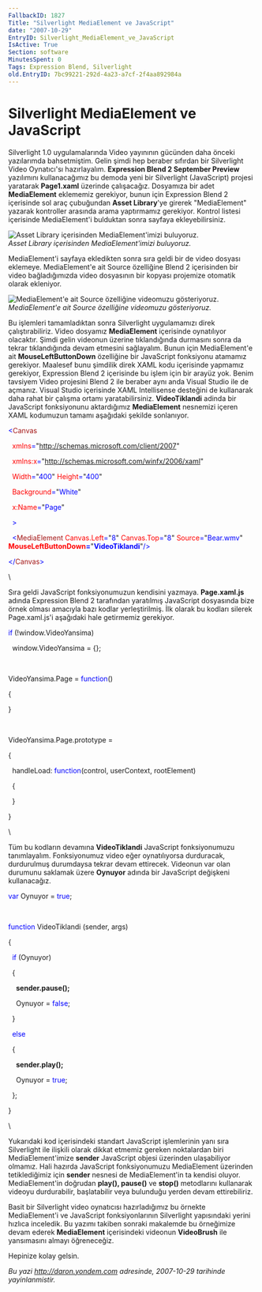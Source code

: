 ```yaml
---
FallbackID: 1827
Title: "Silverlight MediaElement ve JavaScript"
date: "2007-10-29"
EntryID: Silverlight_MediaElement_ve_JavaScript
IsActive: True
Section: software
MinutesSpent: 0
Tags: Expression Blend, Silverlight
old.EntryID: 7bc99221-292d-4a23-a7cf-2f4aa892984a
---
```

# Silverlight MediaElement ve JavaScript
Silverlight 1.0 uygulamalarında Video yayınının gücünden daha önceki
yazılarımda bahsetmiştim. Gelin şimdi hep beraber sıfırdan bir
Silverlight Video Oynatıcı'sı hazırlayalım. **Expression Blend 2
September Preview** yazılımını kullanacağımız bu demoda yeni bir
Silverlight (JavaScript) projesi yaratarak **Page1.xaml** üzerinde
çalışacağız. Dosyamıza bir adet **MediaElement** eklememiz gerekiyor,
bunun için Expression Blend 2 içerisinde sol araç çubuğundan **Asset
Library**'ye girerek "MediaElement" yazarak kontroller arasında arama
yaptırmamız gerekiyor. Kontrol listesi içerisinde MediaElement'i
bulduktan sonra sayfaya ekleyebilirsiniz.

![Asset Library içerisinden MediaElement'imizi
buluyoruz.](media/Silverlight_MediaElement_ve_JavaScript/28102007_1.png)\
*Asset Library içerisinden MediaElement'imizi buluyoruz.*

MediaElement'i sayfaya ekledikten sonra sıra geldi bir de video dosyası
eklemeye. MediaElement'e ait Source özelliğine Blend 2 içerisinden bir
video bağladığımızda video dosyasının bir kopyası projemize otomatik
olarak ekleniyor.

![MediaElement'e ait Source özelliğine videomuzu
gösteriyoruz.](media/Silverlight_MediaElement_ve_JavaScript/28102007_2.png)\
*MediaElement'e ait Source özelliğine videomuzu gösteriyoruz.*

Bu işlemleri tamamladıktan sonra Silverlight uygulamamızı direk
çalıştırabiliriz. Video dosyamız **MediaElement** içerisinde oynatılıyor
olacaktır. Şimdi gelin videonun üzerine tıklandığında durmasını sonra da
tekrar tıklandığında devam etmesini sağlayalım. Bunun için
MediaElement'e ait **MouseLeftButtonDown** özelliğine bir JavaScript
fonksiyonu atamamız gerekiyor. Maalesef bunu şimdilik direk XAML kodu
içerisinde yapmamız gerekiyor, Expression Blend 2 içerisinde bu işlem
için bir arayüz yok. Benim tavsiyem Video projesini Blend 2 ile beraber
aynı anda Visual Studio ile de açmanız. Visual Studio içerisinde XAML
Intellisense desteğini de kullanarak daha rahat bir çalışma ortamı
yaratabilirsiniz. **VideoTiklandi** adinda bir JavaScript fonksiyonunu
aktardığımız **MediaElement** nesnemizi içeren XAML kodumuzun tamamı
aşağıdaki şekilde sonlanıyor.

<span style="color: blue;">\<</span><span
style="color: #a31515;">Canvas</span>

<span style="color: blue;">  </span><span
style="color: red;">xmlns</span><span
style="color: blue;">=</span>"<span
style="color: blue;">http://schemas.microsoft.com/client/2007</span>"

<span style="color: blue;">  </span><span
style="color: red;">xmlns:x</span><span
style="color: blue;">=</span>"<span
style="color: blue;">http://schemas.microsoft.com/winfx/2006/xaml</span>"

<span style="color: blue;">  </span><span
style="color: red;">Width</span><span
style="color: blue;">=</span>"<span
style="color: blue;">400</span>"<span style="color: blue;"> </span><span
style="color: red;">Height</span><span
style="color: blue;">=</span>"<span style="color: blue;">400</span>"

<span style="color: blue;">  </span><span
style="color: red;">Background</span><span
style="color: blue;">=</span>"<span style="color: blue;">White</span>"

<span style="color: blue;">  </span><span
style="color: red;">x:Name</span><span
style="color: blue;">=</span>"<span style="color: blue;">Page</span>"

<span style="color: blue;">  \></span>

<span style="color: blue;">  \<</span><span
style="color: #a31515;">MediaElement</span><span style="color: blue;">
</span><span style="color: red;">Canvas.Left</span><span
style="color: blue;">=</span>"<span style="color: blue;">8</span>"<span
style="color: blue;"> </span><span
style="color: red;">Canvas.Top</span><span
style="color: blue;">=</span>"<span style="color: blue;">8</span>"<span
style="color: blue;"> </span><span
style="color: red;">Source</span><span
style="color: blue;">=</span>"<span
style="color: blue;">Bear.wmv</span>"<span style="color: blue;">
</span><span style="color: red;"> **MouseLeftButtonDown**</span><span
style="color: blue;">**=**</span>"<span
style="color: blue;">**VideoTiklandi**</span>"<span
style="color: blue;">/\></span>

<span style="color: blue;">\</</span><span
style="color: #a31515;">Canvas</span><span
style="color: blue;">\></span>

\

Sıra geldi JavaScript fonksiyonumuzun kendisini yazmaya.
**Page.xaml.js** adında Expression Blend 2 tarafından yaratılmış
JavaScript dosyasında bize örnek olması amacıyla bazı kodlar
yerleştirilmiş. İlk olarak bu kodları silerek Page.xaml.js'i aşağıdaki
hale getirmemiz gerekiyor.

<span style="color: blue;">if</span> (!window.VideoYansima)

  window.VideoYansima = {};

 

VideoYansima.Page = <span style="color: blue;">function</span>()

{

}

 

VideoYansima.Page.prototype =

{

  handleLoad: <span style="color: blue;">function</span>(control,
userContext, rootElement)

  {

  }

}

\

Tüm bu kodların devamına **VideoTiklandi** JavaScript fonksiyonumuzu
tanımlayalım. Fonksiyonumuz video eğer oynatılıyorsa durduracak,
durdurulmuş durumdaysa tekrar devam ettirecek. Videonun var olan
durumunu saklamak üzere **Oynuyor** adında bir JavaScript değişkeni
kullanacağız.

<span style="color: blue;">var</span> Oynuyor = <span
style="color: blue;">true</span>;

 

<span style="color: blue;">function</span> VideoTiklandi (sender, args)

{

  <span style="color: blue;">if</span> (Oynuyor)

  {

    **sender.pause();**

    Oynuyor = <span style="color: blue;">false</span>;

  }

  <span style="color: blue;">else</span>

  {

    **sender.play();**

    Oynuyor = <span style="color: blue;">true</span>;

  };

}

\

Yukarıdaki kod içerisindeki standart JavaScript işlemlerinin yanı sıra
Silverlight ile ilişkili olarak dikkat etmemiz gereken noktalardan biri
MediaElement'imize **sender** JavaScript objesi üzerinden ulaşabiliyor
olmamız. Hali hazırda JavaScript fonksiyonumuzu MediaElement üzerinden
tetiklediğimiz için **sender** nesnesi de MediaElement'in ta kendisi
oluyor. MediaElement'in doğrudan **play(), pause()** ve **stop()**
metodlarını kullanarak videoyu durdurabilir, başlatabilir veya bulunduğu
yerden devam ettirebiliriz.

Basit bir Silverlight video oynatıcısı hazırladığımız bu örnekte
MediaElement'i ve JavaScript fonksiyonlarının Silverlight yapısındaki
yerini hızlıca inceledik. Bu yazımı takiben sonraki makalemde bu
örneğimize devam ederek **MediaElement** içerisindeki videonun
**VideoBrush** ile yansımasını almayı öğreneceğiz.

Hepinize kolay gelsin.



*Bu yazi http://daron.yondem.com adresinde, 2007-10-29 tarihinde yayinlanmistir.*
